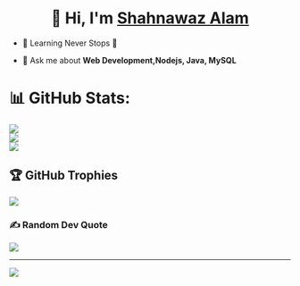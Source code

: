 <h1 align="center">👋 Hi, I'm <a href="#" target="_blank"> Shahnawaz Alam </a></h1>

- 🌱 Learning Never Stops 🚀

- 💬 Ask me about **Web Development,Nodejs, Java, MySQL**

# 📊 GitHub Stats:
![](https://github-readme-stats.vercel.app/api?username=shahnawaz-alam37&theme=dark&hide_border=false&include_all_commits=true&count_private=false)<br/> 
![](https://github-readme-streak-stats.herokuapp.com/?user=shahnawaz-alam37&theme=dark&hide_border=false)<br/>
![](https://github-readme-stats.vercel.app/api/top-langs/?username=shahnawaz-alam37&theme=dark&hide_border=false&include_all_commits=true&count_private=false&layout=compact)

## 🏆 GitHub Trophies
![](https://github-profile-trophy.vercel.app/?username=shahnawaz-alam37&theme=radical&no-frame=false&no-bg=false&margin-w=4)
<!--![](https://github-profile-trophy.vercel.app/?username=shahnawaz-alam37&theme=radical)-->

### ✍️ Random Dev Quote
![](https://quotes-github-readme.vercel.app/api?type=vetical&theme=radical)

---

[![](https://visitcount.itsvg.in/api?id=shahnawaz-alam37&label=Profile%20Views&color=6&icon=0&pretty=true)](https://visitcount.itsvg.in)

